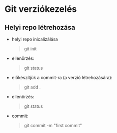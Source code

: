 # Git verziókezelés

## Helyi repo létrehozása

- helyi repo inicalizálása
    > git init
- ellenőrzés:
    > git status
- előkészítjük a commit-ra (a verzió létrehozására):
    > git add .
- ellenőrzés:
    > git status
- commit:
    > git commit -m "first commit"
